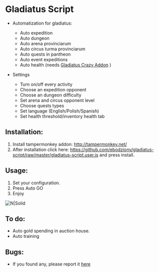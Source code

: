 # Gladiatus Script

* Automatization for gladiatus:
  - Auto expedition
  - Auto dungeon
  - Auto arena provinciarum
  - Auto circus turma provinciarum
  - Auto quests in pantheon
  - Auto event expeditions
  - Auto health (needs [Gladiatus Crazy Addon](https://gladiatus.dinodevs.com/) )
  
* Settings
  - Turn on/off every activity
  - Choose an expedition opponent
  - Choose an dungeon difficulty
  - Set arena and circus opponent level
  - Choose quests types 
  - Set language (English/Polish/Spanish)
  - Set health threshold/inventory health tab
  
Installation:
---------

1. Install tampermonkey addon: http://tampermonkey.net/
2. After installation click here: https://github.com/ebodziony/gladiatus-script/raw/master/gladiatus-script.user.js and press install.

Usage:
---------

1. Set your configuration.
2. Press Auto GO
3. Enjoy

![N|Solid](https://raw.githubusercontent.com/ebodziony/gladiatus-script/master/assets/preview.png)

To do:
---------
  - Auto gold spending in auction house.
  - Auto training

Bugs:
---------
  - If you found any, please report it [here](https://github.com/ebodziony/gladiatus-script/issues)
